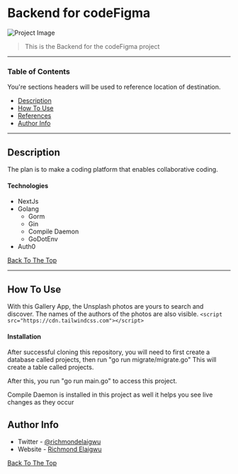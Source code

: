 # Backend for codeFigma

![Project Image](https://i.guim.co.uk/img/media/027f99e50af24acf75d5f1a881c9db8813b1c990/0_75_4928_2957/master/4928.jpg?width=1200&quality=85&auto=format&fit=max&s=851cf9952544cbbf8472dfc1b5305c5f)

> This is the Backend for the codeFigma project

---

### Table of Contents
You're sections headers will be used to reference location of destination.

- [Description](#description)
- [How To Use](#how-to-use)
- [References](#references)
- [Author Info](#author-info)

---

## Description

The plan is to make a coding platform that enables collaborative coding.

#### Technologies

- NextJs
- Golang
    - Gorm
    - Gin
    - Compile Daemon
    - GoDotEnv
- Auth0

[Back To The Top](#read-me-template)

---

## How To Use
With this Gallery App, the Unsplash photos are yours to search and discover. The names of the authors of the photos are also visible.
`<script src="https://cdn.tailwindcss.com"></script>`

#### Installation

After successful cloning this repository, you will need to first create a database called projects, then run "go run migrate/migrate.go" This will create a table called projects.

After this, you run "go run main.go" to access this project. 

Compile Daemon is installed in this project as well it helps you see live changes as they occur


## Author Info

- Twitter - [@richmondelaigwu](https://twitter.com/richmondelaigwu)
- Website - [Richmond Elaigwu](https://github.com/Sprof22)

[Back To The Top](#read-me-template)
